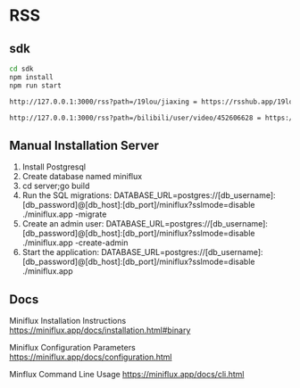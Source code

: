 # RSS

## sdk

```bash
cd sdk
npm install
npm run start

http://127.0.0.1:3000/rss?path=/19lou/jiaxing = https://rsshub.app/19lou/jiaxing

http://127.0.0.1:3000/rss?path=/bilibili/user/video/452606628 = https://rsshub.app/bilibili/user/video/452606628
```

## Manual Installation Server

1. Install Postgresql
2. Create database named miniflux
3. cd server;go build
4. Run the SQL migrations: DATABASE_URL=postgres://[db_username]:[db_password]@[db_host]:[db_port]/miniflux?sslmode=disable ./miniflux.app -migrate
5. Create an admin user: DATABASE_URL=postgres://[db_username]:[db_password]@[db_host]:[db_port]/miniflux?sslmode=disable ./miniflux.app -create-admin
6. Start the application: DATABASE_URL=postgres://[db_username]:[db_password]@[db_host]:[db_port]/miniflux?sslmode=disable ./miniflux.app

## Docs

Miniflux Installation Instructions
https://miniflux.app/docs/installation.html#binary

Miniflux Configuration Parameters
https://miniflux.app/docs/configuration.html

Minflux Command Line Usage
https://miniflux.app/docs/cli.html
